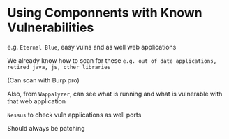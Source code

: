 # Using Componnents with Known Vulnerabilities

e.g. `Eternal Blue`, easy vulns and as well web applications 

We already know how to scan for these
```e.g. out of date applications, retired java, js, other libraries```

(Can scan with Burp pro)

Also, from `Wappalyzer`, can see what is running and what is vulnerable with that web application

`Nessus` to check vuln applications as well ports

Should always be patching


